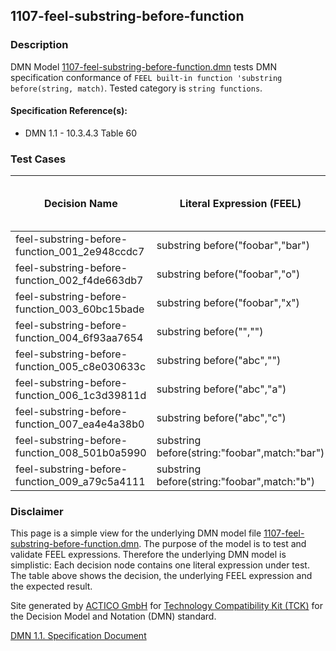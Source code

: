 1107-feel-substring-before-function
--------------------

### Description ###

DMN Model [1107-feel-substring-before-function.dmn](./1107-feel-substring-before-function.dmn) tests DMN specification conformance of `FEEL built-in function 'substring before(string, match)`. Tested category is `string functions`.

#### Specification Reference(s): ####
 * DMN 1.1 - 10.3.4.3 Table 60

### Test Cases ###

|Decision Name| Literal Expression (FEEL) | Expected Result (Expected Type)|
|-------------|-------------------------- |--------------------------------|
|feel-substring-before-function_001_2e948ccdc7|substring before("foobar","bar")|"foo" (string)|
|feel-substring-before-function_002_f4de663db7|substring before("foobar","o")|"f" (string)|
|feel-substring-before-function_003_60bc15bade|substring before("foobar","x")|"" (string)|
|feel-substring-before-function_004_6f93aa7654|substring before("","")|"" (string)|
|feel-substring-before-function_005_c8e030633c|substring before("abc","")|"" (string)|
|feel-substring-before-function_006_1c3d39811d|substring before("abc","a")|"" (string)|
|feel-substring-before-function_007_ea4e4a38b0|substring before("abc","c")|"ab" (string)|
|feel-substring-before-function_008_501b0a5990|substring before(string:"foobar",match:"bar")|"foo" (string)|
|feel-substring-before-function_009_a79c5a4111|substring before(string:"foobar",match:"b")|"foo" (string)|

         

### Disclaimer ###
This page is a simple view for the underlying DMN model file [1107-feel-substring-before-function.dmn](./1107-feel-substring-before-function.dmn).
The purpose of the model is to test and validate FEEL expressions. Therefore the underlying DMN model is simplistic:
Each decision node contains one literal expression under test. The table above shows the decision, the underlying FEEL expression and the expected result.

Site generated by [ACTICO GmbH](https://actico.com) for [Technology Compatibility Kit (TCK)](https://dmn-tck.github.io/tck/) for the Decision Model and Notation (DMN) standard.

[DMN 1.1. Specification Document](http://www.omg.org/spec/DMN/1.1/) 
  